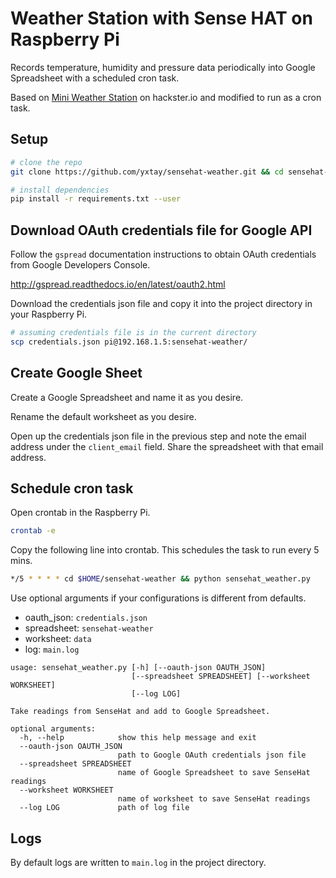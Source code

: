 # Weather Station with Sense HAT on Raspberry Pi

Records temperature, humidity and pressure data periodically into Google Spreadsheet with a scheduled cron task.

Based on 
[Mini Weather Station](https://www.hackster.io/idreams/make-a-mini-weather-station-with-a-raspberry-pi-447866) 
on hackster.io and modified to run as a cron task.

## Setup

```bash
# clone the repo
git clone https://github.com/yxtay/sensehat-weather.git && cd sensehat-weather

# install dependencies
pip install -r requirements.txt --user
```

## Download OAuth credentials file for Google API

Follow the `gspread` documentation instructions to obtain OAuth credentials from Google Developers Console.

http://gspread.readthedocs.io/en/latest/oauth2.html

Download the credentials json file and copy it into the project directory in your Raspberry Pi.

```bash
# assuming credentials file is in the current directory
scp credentials.json pi@192.168.1.5:sensehat-weather/
```

## Create Google Sheet

Create a Google Spreadsheet and name it as you desire.

Rename the default worksheet as you desire.

Open up the credentials json file in the previous step 
and note the email address under the `client_email` field. 
Share the spreadsheet with that email address.

## Schedule cron task

Open crontab in the Raspberry Pi.

```bash
crontab -e
```

Copy the following line into crontab.
This schedules the task to run every 5 mins.

```bash
*/5 * * * * cd $HOME/sensehat-weather && python sensehat_weather.py
```

Use optional arguments if your configurations is different from defaults.

- oauth_json: `credentials.json`
- spreadsheet: `sensehat-weather`
- worksheet: `data`
- log: `main.log`

```
usage: sensehat_weather.py [-h] [--oauth-json OAUTH_JSON]
                           [--spreadsheet SPREADSHEET] [--worksheet WORKSHEET]
                           [--log LOG]

Take readings from SenseHat and add to Google Spreadsheet.

optional arguments:
  -h, --help            show this help message and exit
  --oauth-json OAUTH_JSON
                        path to Google OAuth credentials json file
  --spreadsheet SPREADSHEET
                        name of Google Spreadsheet to save SenseHat readings
  --worksheet WORKSHEET
                        name of worksheet to save SenseHat readings
  --log LOG             path of log file
```

## Logs

By default logs are written to `main.log` in the project directory.

